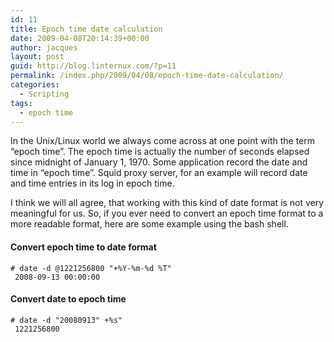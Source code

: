 ```yaml
---
id: 11
title: Epoch time date calculation
date: 2009-04-08T20:14:39+00:00
author: jacques
layout: post
guid: http://blog.linternux.com/?p=11
permalink: /index.php/2009/04/08/epoch-time-date-calculation/
categories:
  - Scripting
tags:
  - epoch time
---
```

In the Unix/Linux world we always come across at one point with the term &#8220;epoch time&#8221;. The epoch time is actually the number of seconds elapsed since midnight of January 1, 1970. Some application record the date and time in &#8220;epoch time&#8221;. Squid proxy server, for an example will record date and time entries in its log in epoch time.

I think we will all agree, that working with this kind of date format is not very meaningful for us. So, if you ever need to convert an epoch time format to a more readable format, here are some example using the bash shell.

#### Convert epoch time to date format

<pre><span style="font-family: monospace; font-size: x-medium;"><code># date -d @1221256800 "+%Y-%m-%d %T"
 2008-09-13 00:00:00</code>
</span></pre>

#### Convert date to epoch time

    # date -d "20080913" +%s"
     1221256800
